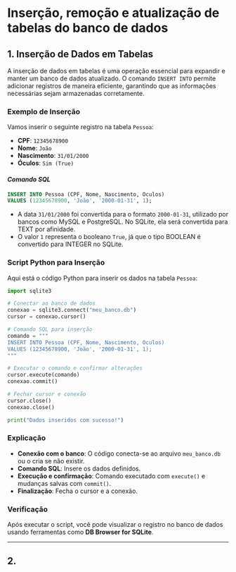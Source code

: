 # **Inserção, remoção e atualização de tabelas do banco de dados**

## 1. Inserção de Dados em Tabelas

A inserção de dados em tabelas é uma operação essencial para expandir e manter um banco de dados atualizado. O comando `INSERT INTO` permite adicionar registros de maneira eficiente, garantindo que as informações necessárias sejam armazenadas corretamente.

### Exemplo de Inserção

Vamos inserir o seguinte registro na tabela `Pessoa`:

- **CPF**: `12345678900`
- **Nome**: `João`
- **Nascimento**: `31/01/2000`
- **Óculos**: `Sim (True)`

#### *Comando SQL*

```sql
INSERT INTO Pessoa (CPF, Nome, Nascimento, Oculos)
VALUES (12345678900, 'João', '2000-01-31', 1);
```

- A data `31/01/2000` foi convertida para o formato `2000-01-31`, utilizado por bancos como MySQL e PostgreSQL. No SQLite, ela será convertida para TEXT por afinidade.
- O valor `1` representa o booleano `True`, já que o tipo BOOLEAN é convertido para INTEGER no SQLite.

### Script Python para Inserção

Aqui está o código Python para inserir os dados na tabela `Pessoa`:

```python
import sqlite3

# Conectar ao banco de dados
conexao = sqlite3.connect("meu_banco.db")
cursor = conexao.cursor()

# Comando SQL para inserção
comando = """
INSERT INTO Pessoa (CPF, Nome, Nascimento, Oculos)
VALUES (12345678900, 'João', '2000-01-31', 1);
"""

# Executar o comando e confirmar alterações
cursor.execute(comando)
conexao.commit()

# Fechar cursor e conexão
cursor.close()
conexao.close()

print("Dados inseridos com sucesso!")
```

### Explicação

- **Conexão com o banco**: O código conecta-se ao arquivo `meu_banco.db` ou o cria se não existir.
- **Comando SQL**: Insere os dados definidos.
- **Execução e confirmação**: Comando executado com `execute()` e mudanças salvas com `commit()`.
- **Finalização**: Fecha o cursor e a conexão.

### Verificação

Após executar o script, você pode visualizar o registro no banco de dados usando ferramentas como **DB Browser for SQLite**.

---
## 2. 
